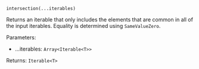 `intersection(...iterables)`

Returns an iterable that only includes the elements that are common in all of the input iterables. Equality is determined using `SameValueZero`.

Parameters:
* ...iterables: `Array<Iterable<T>>`

Returns: `Iterable<T>`
